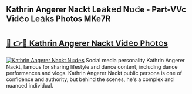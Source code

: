 ## Kathrin Angerer Nackt Le𝚊k𝚎d N𝚞𝚍e - Part-VVc Vid𝚎o Le𝚊ks Photos MKe7R

# <h2><a href="http://fb0k61.evod.top/?m=Kathrin+Angerer+Nackt">🔗 👉🔴 Kathrin Angerer Nackt Vid𝚎o Ph𝚘t𝚘s</a></h2>

[![Kathrin Angerer Nackt N𝚞d𝚎s](https://i.imgur.com/8V9OHl7.gif)](http://fb0k61.evod.top/?m=Kathrin+Angerer+Nackt)
Social media personality Kathrin Angerer Nackt, famous for sharing lifestyle and dance content, including dance performances and vlogs. Kathrin Angerer Nackt public persona is one of confidence and authority, but behind the scenes, he's a complex and nuanced individual. 
